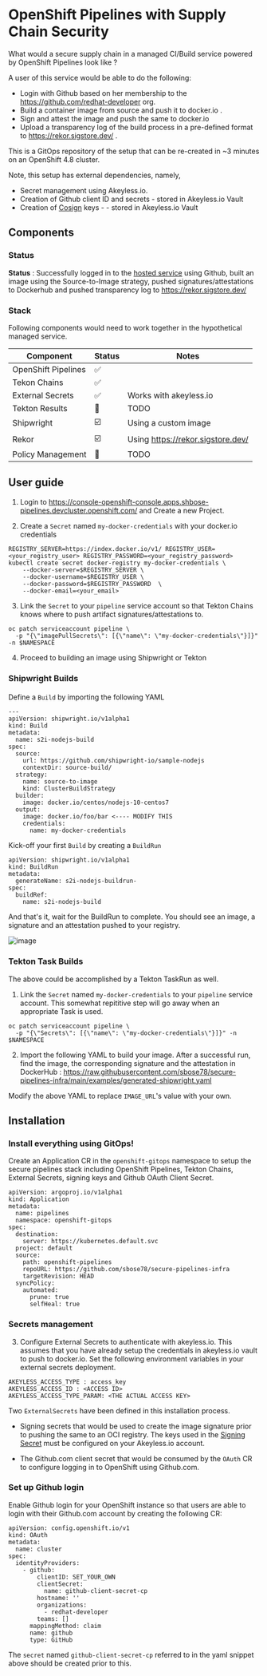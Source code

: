 # OpenShift Pipelines with Supply Chain Security

What would a secure supply chain in a managed CI/Build service powered by OpenShift Pipelines look like ?

A user of this service would be able to do the following:

* Login with Github based on her membership to the https://github.com/redhat-developer org.
* Build a container image from source and push it to docker.io .
* Sign and attest the image and push the same to docker.io
* Upload a transparency log of the build process in a pre-defined format to https://rekor.sigstore.dev/ .

This is a GitOps repository of the setup that can be re-created in ~3 minutes on an OpenShift 4.8 cluster. 

Note, this setup has external dependencies, namely,

* Secret management using Akeyless.io.
* Creation of Github client ID and secrets - stored in Akeyless.io Vault
* Creation of [Cosign](https://github.com/sigstore/cosign) keys -  - stored in Akeyless.io Vault


## Components

### Status

**Status** : Successfully logged in to the [hosted service](https://console-openshift-console.apps.gitops1.devcluster.openshift.com/) using Github, built an image using the Source-to-Image strategy, pushed signatures/attestations to Dockerhub and pushed transparency log to https://rekor.sigstore.dev/


### Stack

Following components would need to work together in the hypothetical managed service. 

| Component  | Status | Notes
| ------------- | ------------- |-----|
| OpenShift Pipelines  | ✅  | |
| Tekon Chains | ✅  |  |
| External Secrets | ✅  | Works with akeyless.io |
| Tekton Results |  🛑 | TODO |
| Shipwright  |  ☑️  |  Using a custom image | 
| Rekor |  ☑️ | Using https://rekor.sigstore.dev/ |
| Policy Management | 🛑 | TODO  


## User guide

1. Login to https://console-openshift-console.apps.shbose-pipelines.devcluster.openshift.com/ and Create a new Project.

2. Create a `Secret` named `my-docker-credentials` with your docker.io credentials

```
REGISTRY_SERVER=https://index.docker.io/v1/ REGISTRY_USER=<your_registry_user> REGISTRY_PASSWORD=<your_registry_password>
kubectl create secret docker-registry my-docker-credentials \
    --docker-server=$REGISTRY_SERVER \
    --docker-username=$REGISTRY_USER \
    --docker-password=$REGISTRY_PASSWORD  \
    --docker-email=<your_email>
```

3. Link the `Secret` to your `pipeline` service account so that Tekton Chains knows where to push artifact signatures/attestations to.

```
oc patch serviceaccount pipeline \
  -p "{\"imagePullSecrets\": [{\"name\": \"my-docker-credentials\"}]}" -n $NAMESPACE
```

4. Proceed to building an image using Shipwright or Tekton


### Shipwright Builds

#### 

Define a `Build` by importing the following YAML

```
---
apiVersion: shipwright.io/v1alpha1
kind: Build
metadata:
  name: s2i-nodejs-build
spec:
  source:
    url: https://github.com/shipwright-io/sample-nodejs
    contextDir: source-build/
  strategy:
    name: source-to-image
    kind: ClusterBuildStrategy
  builder:
    image: docker.io/centos/nodejs-10-centos7 
  output:
    image: docker.io/foo/bar <---- MODIFY THIS
    credentials:
      name: my-docker-credentials
```

Kick-off your first `Build` by creating a `BuildRun`

```
apiVersion: shipwright.io/v1alpha1
kind: BuildRun
metadata:
  generateName: s2i-nodejs-buildrun-
spec:
  buildRef:
    name: s2i-nodejs-build
```

And that's it, wait for the BuildRun to complete. You should see an image, a signature and an attestation pushed to your registry.


![image](https://user-images.githubusercontent.com/545280/137172847-1827201e-e31a-4f04-ab78-a633149435a5.png)



### Tekton Task Builds

The above could be accomplished by a Tekton TaskRun as well.

1. Link the `Secret` named `my-docker-credentials` to your `pipeline` service account. This somewhat repititive step will go away when an appropriate Task is used.

```
oc patch serviceaccount pipeline \
  -p "{\"Secrets\": [{\"name\": \"my-docker-credentials\"}]}" -n $NAMESPACE
```

2. Import the following YAML to build your image. After a successful run, find the image, the corresponding signature and the attestation in DockerHub : https://raw.githubusercontent.com/sbose78/secure-pipelines-infra/main/examples/generated-shipwright.yaml

Modify the above YAML to replace `IMAGE_URL`'s value with your own.



## Installation


### Install everything using GitOps!

Create an Application CR in the `openshift-gitops` namespace to setup the secure pipelines stack including OpenShift Pipelines, Tekton Chains, External Secrets, signing keys and Github OAuth Client Secret.

```
apiVersion: argoproj.io/v1alpha1
kind: Application
metadata:
  name: pipelines
  namespace: openshift-gitops
spec:
  destination:
    server: https://kubernetes.default.svc
  project: default
  source:
    path: openshift-pipelines
    repoURL: https://github.com/sbose78/secure-pipelines-infra 
    targetRevision: HEAD
  syncPolicy:
    automated:
      prune: true
      selfHeal: true
```

### Secrets management

3. Configure External Secrets to authenticate with akeyless.io. This assumes that you have already setup the credentials in akeyless.io vault to push to docker.io. Set the following environment variables in your external secrets deployment.

```
AKEYLESS_ACCESS_TYPE : access_key
AKEYLESS_ACCESS_ID : <ACCESS ID>
AKEYLESS_ACCESS_TYPE_PARAM: <THE ACTUAL ACCESS KEY>

```

Two `ExternalSecrets` have been defined in this installation process.

* Signing secrets that would be used to create the image signature prior to pushing the same to an OCI registry. The keys used in the [Signing Secret](openshift-pipelines/05-signing-secrets.yaml) must be configured on your Akeyless.io account.

* The Github.com client secret that would be consumed by the `OAuth` CR to configure logging in to OpenShift using Github.com.



### Set up Github login


Enable Github login for your OpenShift instance so that users are able to login with their Github.com account by creating the following CR:

```
apiVersion: config.openshift.io/v1
kind: OAuth
metadata:
  name: cluster
spec:
  identityProviders:
    - github:
        clientID: SET_YOUR_OWN
        clientSecret:
          name: github-client-secret-cp
        hostname: ''
        organizations:
          - redhat-developer
        teams: []
      mappingMethod: claim
      name: github
      type: GitHub
```

The `secret` named `github-client-secret-cp` referred to in the yaml snippet above should be created prior to this.

